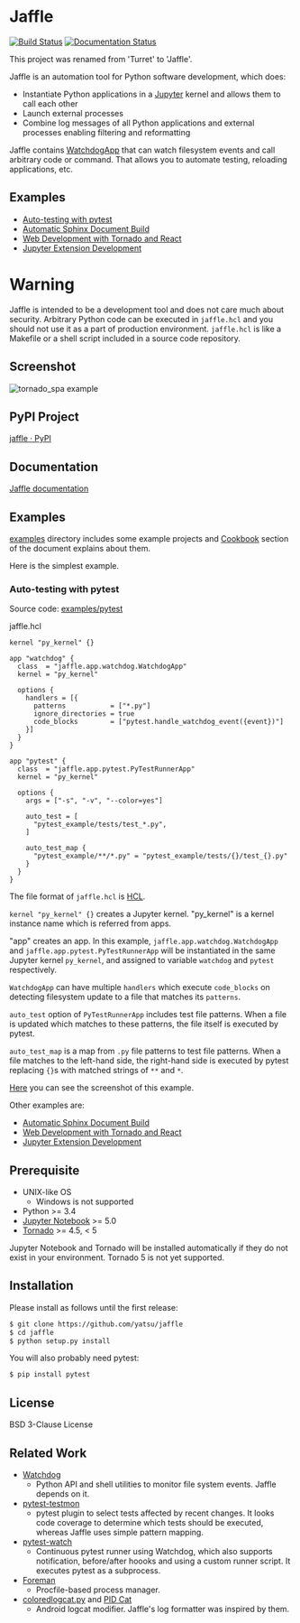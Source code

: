 # Jaffle

[![Build Status](https://travis-ci.org/yatsu/jaffle.svg?branch=master)](https://travis-ci.org/yatsu/jaffle)
[![Documentation Status](https://readthedocs.org/projects/jaffle/badge/?version=latest)](http://jaffle.readthedocs.io/en/latest/?badge=latest)

This project was renamed from 'Turret' to 'Jaffle'.

Jaffle is an automation tool for Python software development, which does:

- Instantiate Python applications in a [Jupyter](http://jupyter.org/) kernel
  and allows them to call each other
- Launch external processes
- Combine log messages of all Python applications and external processes
  enabling filtering and reformatting

Jaffle contains
[WatchdogApp](http://jaffle.readthedocs.io/en/latest/apps/watchdog.html)
that can watch filesystem events and call arbitrary code or command.
That allows you to automate testing, reloading applications, etc.

## Examples

- [Auto-testing with pytest](http://jaffle.readthedocs.io/en/latest/cookbook/pytest.html)
- [Automatic Sphinx Document Build](http://jaffle.readthedocs.io/en/latest/cookbook/sphinx.html)
- [Web Development with Tornado and React](http://jaffle.readthedocs.io/en/latest/cookbook/tornado_spa.html)
- [Jupyter Extension Development](http://jaffle.readthedocs.io/en/latest/cookbook/jupyter_ext.html)


# Warning

Jaffle is intended to be a development tool and does not care much about
security. Arbitrary Python code can be executed in ``jaffle.hcl`` and
you should not use it as a part of production environment. ``jaffle.hcl``
is like a Makefile or a shell script included in a source code repository.

## Screenshot

![tornado_spa example](https://github.com/yatsu/jaffle/blob/master/docs/cookbook/tornado_example.gif)

## PyPI Project

[jaffle · PyPI](https://pypi.org/project/jaffle)

## Documentation

[Jaffle documentation](http://jaffle.readthedocs.io)

## Examples

[examples](https://github.com/yatsu/jaffle/tree/master/examples) directory
includes some example projects and
[Cookbook](http://jaffle.readthedocs.io/en/latest/cookbook/index.html)
section of the document explains about them.

Here is the simplest example.

### Auto-testing with pytest

Source code: [examples/pytest](https://github.com/yatsu/jaffle/tree/master/examples/pytest)

jaffle.hcl

```hcl
kernel "py_kernel" {}

app "watchdog" {
  class  = "jaffle.app.watchdog.WatchdogApp"
  kernel = "py_kernel"

  options {
    handlers = [{
      patterns           = ["*.py"]
      ignore_directories = true
      code_blocks        = ["pytest.handle_watchdog_event({event})"]
    }]
  }
}

app "pytest" {
  class  = "jaffle.app.pytest.PyTestRunnerApp"
  kernel = "py_kernel"

  options {
    args = ["-s", "-v", "--color=yes"]

    auto_test = [
      "pytest_example/tests/test_*.py",
    ]

    auto_test_map {
      "pytest_example/**/*.py" = "pytest_example/tests/{}/test_{}.py"
    }
  }
}
```

The file format of `jaffle.hcl` is [HCL](https://github.com/hashicorp/hcl).

`kernel "py_kernel" {}` creates a Jupyter kernel. "py_kernel" is a kernel
instance name which is referred from apps.

"app" creates an app. In this example, `jaffle.app.watchdog.WatchdogApp` and
`jaffle.app.pytest.PyTestRunnerApp` will be instantiated in the same Jupyter
kernel `py_kernel`, and assigned to variable `watchdog` and `pytest`
respectively.

`WatchdogApp` can have multiple `handlers` which execute `code_blocks` on
detecting filesystem update to a file that matches its `patterns`.

`auto_test` option of `PyTestRunnerApp` includes test file patterns. When
a file is updated which matches to these patterns, the file itself is executed
by pytest.

`auto_test_map` is a map from `.py` file patterns to test file patterns. When
a file matches to the left-hand side, the right-hand side is executed by pytest
replacing `{}`s with matched strings of `**` and `*`.

[Here](http://jaffle.readthedocs.io/en/latest/cookbook/pytest.html) you
can see the screenshot of this example.

Other examples are:

- [Automatic Sphinx Document Build](http://jaffle.readthedocs.io/en/latest/cookbook/sphinx.html)
- [Web Development with Tornado and React](http://jaffle.readthedocs.io/en/latest/cookbook/tornado_spa.html)
- [Jupyter Extension Development](http://jaffle.readthedocs.io/en/latest/cookbook/jupyter_ext.html)

## Prerequisite

- UNIX-like OS
    - Windows is not supported
- Python >= 3.4
- [Jupyter Notebook](https://jupyter.org/) >= 5.0
- [Tornado](http://www.tornadoweb.org/) >= 4.5, < 5

Jupyter Notebook and Tornado will be installed automatically if they do not
exist in your environment. Tornado 5 is not yet supported.

## Installation

Please install as follows until the first release:

```sh
$ git clone https://github.com/yatsu/jaffle
$ cd jaffle
$ python setup.py install
```

You will also probably need pytest:

```sh
$ pip install pytest
```

## License

BSD 3-Clause License

## Related Work

- [Watchdog](https://github.com/gorakhargosh/watchdog)
    - Python API and shell utilities to monitor file system events. Jaffle
      depends on it.
- [pytest-testmon](https://github.com/tarpas/pytest-testmon)
    - pytest plugin to select tests affected by recent changes. It looks code
      coverage to determine which tests should be executed, whereas Jaffle uses
      simple pattern mapping.
- [pytest-watch](https://github.com/joeyespo/pytest-watch)
    - Continuous pytest runner using Watchdog, which also supports
      notification, before/after hoooks and using a custom runner script. It
      executes pytest as a subprocess.
- [Foreman](https://github.com/ddollar/foreman)
    - Procfile-based process manager.
- [coloredlogcat.py](http://jsharkey.org/logcat/) and
  [PID Cat](https://github.com/JakeWharton/pidcat)
    - Android logcat modifier. Jaffle's log formatter was inspired by them.
